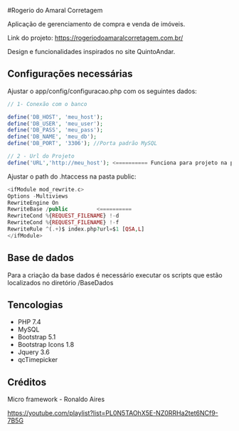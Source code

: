 #Rogerio do Amaral Corretagem

Aplicação de gerenciamento de compra e venda de imóveis.

Link do projeto: https://rogeriodoamaralcorretagem.com.br/

Design e funcionalidades inspirados no site QuintoAndar.

## Configurações necessárias

Ajustar o app/config/configuracao.php com os seguintes dados:

```php
// 1- Conexão com o banco

define('DB_HOST', 'meu_host');
define('DB_USER', 'meu_user');
define('DB_PASS', 'meu_pass');
define('DB_NAME', 'meu_db');
define('DB_PORT', '3306'); //Porta padrão MySQL

// 2 - Url do Projeto
define('URL','http://meu_host'); <========== Funciona para projeto na pasta raiz
```

Ajustar o path do .htaccess na pasta public: 

```php
<ifModule mod_rewrite.c>
Options -Multiviews
RewriteEngine On
RewriteBase /public         <==========
RewriteCond %{REQUEST_FILENAME} !-d
RewriteCond %{REQUEST_FILENAME} !-f
RewriteRule ^(.+)$ index.php?url=$1 [QSA,L]
</ifModule>
```

## Base de dados

Para a criação da base dados é necessário executar os scripts que estão localizados no diretório /BaseDados

## Tencologias

- PHP 7.4
- MySQL 
- Bootstrap 5.1
- Bootstrap Icons 1.8
- Jquery 3.6
- qcTimepicker



## Créditos

Micro framework - Ronaldo Aires

https://youtube.com/playlist?list=PL0N5TAOhX5E-NZ0RRHa2tet6NCf9-7B5G

